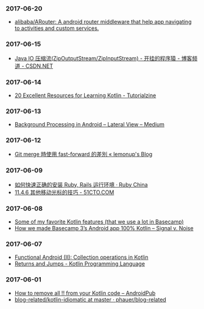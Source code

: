 ### 2017-06-20<br>
+ [alibaba/ARouter: A android router middleware that help app navigating to activities and custom services.](https://github.com/alibaba/ARouter)<br>

### 2017-06-15<br>
+ [Java IO 压缩流(ZipOutputStream/ZipInputStream) - 开挂的程序猿 - 博客频道 - CSDN.NET](http://blog.csdn.net/dabing69221/article/details/17074763)<br>

### 2017-06-14<br>
+ [20 Excellent Resources for Learning Kotlin - Tutorialzine](https://tutorialzine.com/2017/05/20-excellent-resources-for-learning-kotlin?utm_term=0_4eb677ad19-97e2bb2890-337838825&utm_content=bufferafd73&utm_medium=social&utm_source=twitter.com&utm_campaign=buffer)<br>

### 2017-06-13<br>
+ [Background Processing in Android – Lateral View – Medium](https://medium.com/lateral-view/background-processing-in-android-575fd4ecf769)<br>

### 2017-06-12<br>
+ [Git merge 時使用 fast-forward 的差別 « lemonup's Blog](http://lemonup.logdown.com/posts/166352-git-merge-fast-forward-difference)<br>

### 2017-06-09<br>
+ [如何快速正确的安装 Ruby, Rails 运行环境 · Ruby China](https://ruby-china.org/wiki/install_ruby_guide)<br>
+ [11.4.6 其他移动光标的技巧 - 51CTO.COM](http://book.51cto.com/art/201205/337185.htm)<br>

### 2017-06-08<br>
+ [Some of my favorite Kotlin features (that we use a lot in Basecamp)](https://m.signalvnoise.com/some-of-my-favorite-kotlin-features-that-we-use-a-lot-in-basecamp-5ac9d6cea95)<br>
+ [How we made Basecamp 3’s Android app 100% Kotlin – Signal v. Noise](https://m.signalvnoise.com/how-we-made-basecamp-3s-android-app-100-kotlin-35e4e1c0ef12)<br>

### 2017-06-07<br>
+ [Functional Android (II): Collection operations in Kotlin](https://antonioleiva.com/collection-operations-kotlin/)<br>
+ [Returns and Jumps - Kotlin Programming Language](https://kotlinlang.org/docs/reference/returns.html)<br>

### 2017-06-01<br>
+ [How to remove all !! from your Kotlin code – AndroidPub](https://android.jlelse.eu/how-to-remove-all-from-your-kotlin-code-87dc2c9767fb)<br>
+ [blog-related/kotlin-idiomatic at master · phauer/blog-related](https://github.com/phauer/blog-related/tree/master/kotlin-idiomatic)<br>

